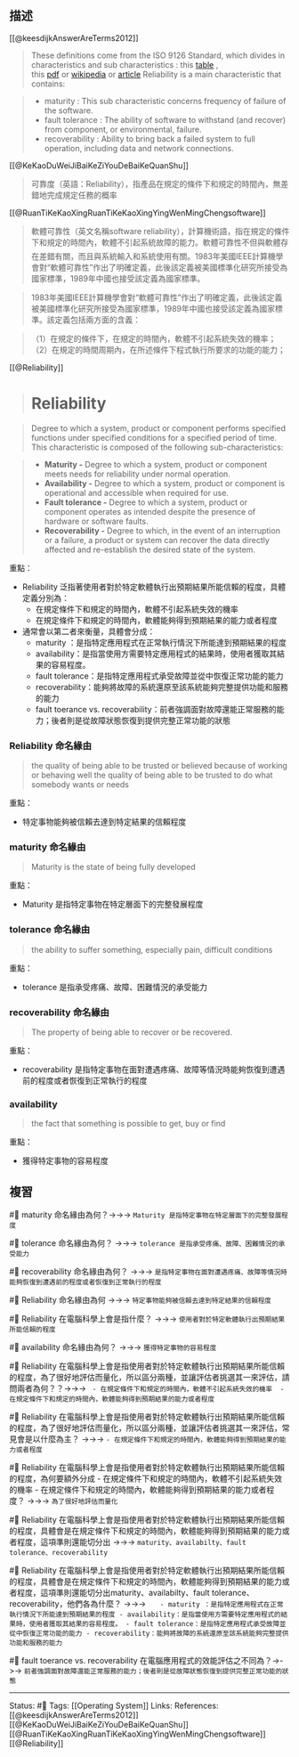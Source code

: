 
## 描述

[[@keesdijkAnswerAreTerms2012]]
> These definitions come from the ISO 9126 Standard, which divides in characteristics and sub characteristics : this [table](http://www.sqa.net/iso9126.html) , this [pdf](http://www.essi.upc.edu/~webgessi/publicacions/SMEF%2704-ISO-QualityModels.pdf) or [wikipedia](http://en.wikipedia.org/wiki/ISO/IEC_9126) or [article](http://mileiko.com/requirements-types/non-functional-requirements/)
> Reliability is a main characteristic that contains:

> -   maturity : This sub characteristic concerns frequency of failure of the software.
> -   fault tolerance : The ability of software to withstand (and recover) from component, or environmental, failure.
> -   recoverability : Ability to bring back a failed system to full operation, including data and network connections.

[[@KeKaoDuWeiJiBaiKeZiYouDeBaiKeQuanShu]]
> 可靠度（英語：Reliability），指產品在規定的條件下和規定的時間內，無差錯地完成規定任務的概率

[[@RuanTiKeKaoXingRuanTiKeKaoXingYingWenMingChengsoftware]]
> 軟體可靠性（英文名稱software reliability），計算機術語，指在規定的條件下和規定的時間內，軟體不引起系統故障的能力。軟體可靠性不但與軟體存在差錯有關，而且與系統輸入和系統使用有關。1983年美國IEEE計算機學會對“軟體可靠性”作出了明確定義，此後該定義被美國標準化研究所接受為國家標準，1989年中國也接受該定義為國家標準。



> 1983年美國IEEE計算機學會對“軟體可靠性”作出了明確定義，此後該定義被美國標準化研究所接受為國家標準，1989年中國也接受該定義為國家標準。該定義包括兩方面的含義：

> （1）在規定的條件下，在規定的時間內，軟體不引起系統失效的機率；
> （2）在規定的時間周期內，在所述條件下程式執行所要求的功能的能力；

[[@Reliability]]
> # Reliability

> Degree to which a system, product or component performs specified functions under specified conditions for a specified period of time. This characteristic is composed of the following sub-characteristics:

> -   **Maturity -** Degree to which a system, product or component meets needs for reliability under normal operation.
>-   **Availability -** Degree to which a system, product or component is operational and accessible when required for use.
>-   **Fault tolerance -** Degree to which a system, product or component operates as intended despite the presence of hardware or software faults.
>-   **Recoverability -** Degree to which, in the event of an interruption or a failure, a product or system can recover the data directly affected and re-establish the desired state of the system.




重點：
- Reliability 泛指著使用者對於特定軟體執行出預期結果所能信賴的程度，具體定義分別為：
	- 在規定條件下和規定的時間內，軟體不引起系統失效的機率 
	- 在規定條件下和規定的時間內，軟體能夠得到預期結果的能力或者程度
- 通常會以第二者來衡量，具體會分成：
	- maturity ：是指特定應用程式在正常執行情況下所能達到預期結果的程度
	- availability：是指當使用方需要特定應用程式的結果時，使用者獲取其結果的容易程度。
	- fault tolerance：是指特定應用程式承受故障並從中恢復正常功能的能力
	- recoverability：能夠將故障的系統還原至該系統能夠完整提供功能和服務的能力
	- fault toerance vs. recoverability：前者強調面對故障還能正常服務的能力；後者則是從故障狀態恢復到提供完整正常功能的狀態
### Reliability 命名緣由

> the quality of being able to be trusted or believed because of working or behaving well 
> the quality of being able to be trusted to do what somebody wants or needs


重點：
- 特定事物能夠被信賴去達到特定結果的信賴程度

### maturity 命名緣由

> Maturity is the state of being fully developed

重點：
- Maturity 是指特定事物在特定層面下的完整發展程度

### tolerance 命名緣由

> the ability to suffer something, especially pain, difficult conditions

重點：
- tolerance 是指承受疼痛、故障、困難情況的承受能力


### recoverability 命名緣由

> The property of being able to recover or be recovered.

重點：
- recoverability 是指特定事物在面對遭遇疼痛、故障等情況時能夠恢復到遭遇前的程度或者恢復到正常執行的程度


### availability

> the fact that something is possible to get, buy or find

重點：
- 獲得特定事物的容易程度

## 複習

#🧠 maturity 命名緣由為何？->->-> `Maturity 是指特定事物在特定層面下的完整發展程度`
<!--SR:!2022-12-30,3,250-->

#🧠 tolerance 命名緣由為何？ ->->-> `tolerance 是指承受疼痛、故障、困難情況的承受能力`
<!--SR:!2022-12-30,3,250-->

#🧠 recoverability 命名緣由為何？ ->->-> `是指特定事物在面對遭遇疼痛、故障等情況時能夠恢復到遭遇前的程度或者恢復到正常執行的程度`
<!--SR:!2022-12-30,3,250-->

#🧠 Reliability 命名緣由為何 ->->-> `特定事物能夠被信賴去達到特定結果的信賴程度`
<!--SR:!2022-12-30,3,250-->

#🧠 Reliability 在電腦科學上會是指什麼？ ->->-> `使用者對於特定軟體執行出預期結果所能信賴的程度`
<!--SR:!2022-12-30,3,250-->

#🧠 availability 命名緣由為何？ ->->-> `獲得特定事物的容易程度`
<!--SR:!2022-12-30,3,250-->


#🧠 Reliability 在電腦科學上會是指使用者對於特定軟體執行出預期結果所能信賴的程度，為了很好地評估而量化，所以區分兩種，並讓評估者挑選其一來評估，請問兩者為何？？->->-> `	- 在規定條件下和規定的時間內，軟體不引起系統失效的機率  - 在規定條件下和規定的時間內，軟體能夠得到預期結果的能力或者程度`
<!--SR:!2022-12-30,3,250-->


#🧠 Reliability 在電腦科學上會是指使用者對於特定軟體執行出預期結果所能信賴的程度，為了很好地評估而量化，所以區分兩種，並讓評估者挑選其一來評估，常見會是以什麼為主？ ->->-> `- 在規定條件下和規定的時間內，軟體能夠得到預期結果的能力或者程度`
<!--SR:!2022-12-30,3,250-->

#🧠 Reliability 在電腦科學上會是指使用者對於特定軟體執行出預期結果所能信賴的程度，為何要額外分成	- 在規定條件下和規定的時間內，軟體不引起系統失效的機率  - 在規定條件下和規定的時間內，軟體能夠得到預期結果的能力或者程度？ ->->-> `為了很好地評估而量化`
<!--SR:!2022-12-30,3,250-->


#🧠 Reliability 在電腦科學上會是指使用者對於特定軟體執行出預期結果所能信賴的程度，具體會是在規定條件下和規定的時間內，軟體能夠得到預期結果的能力或者程度，這項準則還能切分出 ->->-> `maturity、availabilty、fault tolerance、recoverability`
<!--SR:!2022-12-30,3,250-->

#🧠 Reliability 在電腦科學上會是指使用者對於特定軟體執行出預期結果所能信賴的程度，具體會是在規定條件下和規定的時間內，軟體能夠得到預期結果的能力或者程度，這項準則還能切分出maturity、availabilty、fault tolerance、recoverability，他們各為什麼？ ->->-> `	- maturity ：是指特定應用程式在正常執行情況下所能達到預期結果的程度 - availability：是指當使用方需要特定應用程式的結果時，使用者獲取其結果的容易程度。 - fault tolerance：是指特定應用程式承受故障並從中恢復正常功能的能力 - recoverability：能夠將故障的系統還原至該系統能夠完整提供功能和服務的能力`
<!--SR:!2022-12-28,1,230-->

#🧠 fault toerance vs. recoverability 在電腦應用程式的效能評估之不同為？->->-> `前者強調面對故障還能正常服務的能力；後者則是從故障狀態恢復到提供完整正常功能的狀態`
<!--SR:!2022-12-30,3,250-->










---
Status: #🌱 
Tags:
[[Operating System]]
Links:
References:
[[@keesdijkAnswerAreTerms2012]]
[[@KeKaoDuWeiJiBaiKeZiYouDeBaiKeQuanShu]][[@RuanTiKeKaoXingRuanTiKeKaoXingYingWenMingChengsoftware]]
[[@Reliability]]